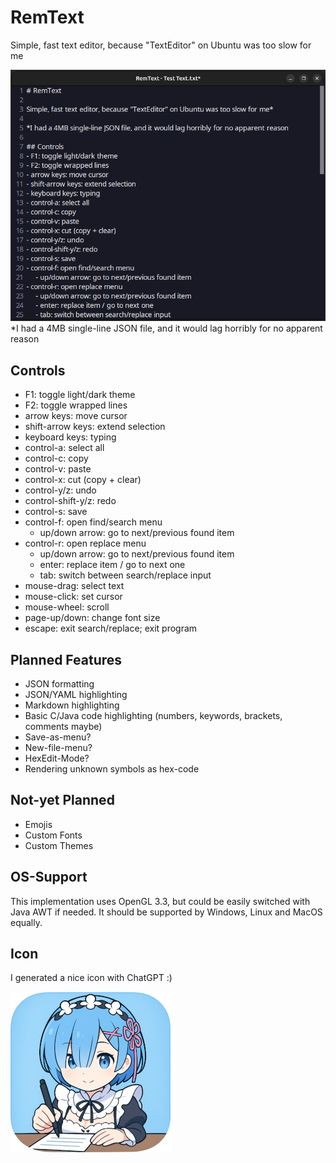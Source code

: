 # RemText

Simple, fast text editor, because "TextEditor" on Ubuntu was too slow for me

![Promo.png](promo/Promo.png)
*I had a 4MB single-line JSON file, and it would lag horribly for no apparent reason

## Controls
- F1: toggle light/dark theme
- F2: toggle wrapped lines
- arrow keys: move cursor
- shift-arrow keys: extend selection
- keyboard keys: typing
- control-a: select all
- control-c: copy
- control-v: paste
- control-x: cut (copy + clear)
- control-y/z: undo
- control-shift-y/z: redo
- control-s: save
- control-f: open find/search menu
    - up/down arrow: go to next/previous found item
- control-r: open replace menu
    - up/down arrow: go to next/previous found item
    - enter: replace item / go to next one
    - tab: switch between search/replace input
- mouse-drag: select text
- mouse-click: set cursor
- mouse-wheel: scroll
- page-up/down: change font size
- escape: exit search/replace; exit program

## Planned Features
- JSON formatting
- JSON/YAML highlighting
- Markdown highlighting
- Basic C/Java code highlighting (numbers, keywords, brackets, comments maybe)
- Save-as-menu?
- New-file-menu?
- HexEdit-Mode?
- Rendering unknown symbols as hex-code

## Not-yet Planned
- Emojis
- Custom Fonts
- Custom Themes

## OS-Support
This implementation uses OpenGL 3.3, but could be easily switched with Java AWT if needed.
It should be supported by Windows, Linux and MacOS equally.

## Icon
I generated a nice icon with ChatGPT :)

![Icon64.png](assets/Icon256.png)
